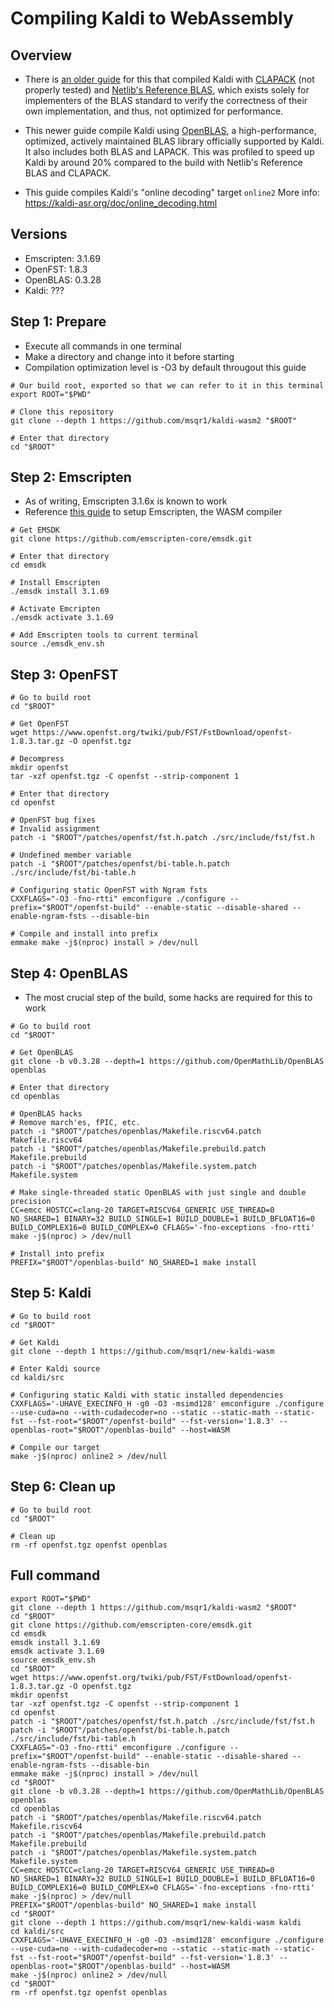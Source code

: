 # Compiling Kaldi to WebAssembly 

## Overview

- There is [an older guide](https://gitlab.inria.fr/multispeech/kaldi.web/kaldi-wasm/-/wikis/build_details.md) for this that compiled Kaldi with [CLAPACK](https://www.netlib.org/clapack) (not properly tested) and [Netlib's Reference BLAS](https://www.netlib.org/blas), which exists solely for implementers of the BLAS standard to verify the correctness of their own implementation, and thus, not optimized for performance.

- This newer guide compile Kaldi using [OpenBLAS](https://github.com/OpenMathLib/OpenBLAS), a high-performance, optimized, actively maintained BLAS library officially supported by Kaldi. It also includes both BLAS and LAPACK. This was profiled to speed up Kaldi by around 20% compared to the build with Netlib's Reference BLAS and CLAPACK.

- This guide compiles Kaldi's "online decoding" target ```online2``` More info: https://kaldi-asr.org/doc/online_decoding.html

## Versions
- Emscripten: 3.1.69
- OpenFST: 1.8.3
- OpenBLAS: 0.3.28
- Kaldi: ???

## Step 1: Prepare
- Execute all commands in one terminal
- Make a directory and change into it before starting
- Compilation optimization level is -O3 by default througout this guide
```
# Our build root, exported so that we can refer to it in this terminal
export ROOT="$PWD"

# Clone this repository
git clone --depth 1 https://github.com/msqr1/kaldi-wasm2 "$ROOT"

# Enter that directory
cd "$ROOT"
```

## Step 2: Emscripten
- As of writing, Emscripten 3.1.6x is known to work
- Reference [this guide](https://emscripten.org/docs/getting_started/downloads.html) to setup Emscripten, the WASM compiler
```
# Get EMSDK
git clone https://github.com/emscripten-core/emsdk.git

# Enter that directory
cd emsdk

# Install Emscripten
./emsdk install 3.1.69

# Activate Emcripten
./emsdk activate 3.1.69

# Add Emscripten tools to current terminal
source ./emsdk_env.sh
```

## Step 3: OpenFST
```
# Go to build root
cd "$ROOT"

# Get OpenFST
wget https://www.openfst.org/twiki/pub/FST/FstDownload/openfst-1.8.3.tar.gz -O openfst.tgz

# Decompress
mkdir openfst
tar -xzf openfst.tgz -C openfst --strip-component 1

# Enter that directory
cd openfst

# OpenFST bug fixes
# Invalid assignment
patch -i "$ROOT"/patches/openfst/fst.h.patch ./src/include/fst/fst.h

# Undefined member variable
patch -i "$ROOT"/patches/openfst/bi-table.h.patch ./src/include/fst/bi-table.h

# Configuring static OpenFST with Ngram fsts
CXXFLAGS="-O3 -fno-rtti" emconfigure ./configure --prefix="$ROOT"/openfst-build" --enable-static --disable-shared --enable-ngram-fsts --disable-bin

# Compile and install into prefix
emmake make -j$(nproc) install > /dev/null
```

## Step 4: OpenBLAS
- The most crucial step of the build, some hacks are required for this to work
```
# Go to build root
cd "$ROOT"

# Get OpenBLAS
git clone -b v0.3.28 --depth=1 https://github.com/OpenMathLib/OpenBLAS openblas

# Enter that directory
cd openblas

# OpenBLAS hacks
# Remove march'es, fPIC, etc.
patch -i "$ROOT"/patches/openblas/Makefile.riscv64.patch Makefile.riscv64
patch -i "$ROOT"/patches/openblas/Makefile.prebuild.patch Makefile.prebuild
patch -i "$ROOT"/patches/openblas/Makefile.system.patch Makefile.system

# Make single-threaded static OpenBLAS with just single and double precision
CC=emcc HOSTCC=clang-20 TARGET=RISCV64_GENERIC USE_THREAD=0 NO_SHARED=1 BINARY=32 BUILD_SINGLE=1 BUILD_DOUBLE=1 BUILD_BFLOAT16=0 BUILD_COMPLEX16=0 BUILD_COMPLEX=0 CFLAGS='-fno-exceptions -fno-rtti' make -j$(nproc) > /dev/null

# Install into prefix
PREFIX="$ROOT"/openblas-build" NO_SHARED=1 make install
```

## Step 5: Kaldi
```
# Go to build root
cd "$ROOT"

# Get Kaldi
git clone --depth 1 https://github.com/msqr1/new-kaldi-wasm

# Enter Kaldi source
cd kaldi/src

# Configuring static Kaldi with static installed dependencies
CXXFLAGS='-UHAVE_EXECINFO_H -g0 -O3 -msimd128' emconfigure ./configure --use-cuda=no --with-cudadecoder=no --static --static-math --static-fst --fst-root="$ROOT"/openfst-build" --fst-version='1.8.3' --openblas-root="$ROOT"/openblas-build" --host=WASM

# Compile our target
make -j$(nproc) online2 > /dev/null
```

## Step 6: Clean up
```
# Go to build root
cd "$ROOT"

# Clean up
rm -rf openfst.tgz openfst openblas
```

## Full command
```
export ROOT="$PWD"
git clone --depth 1 https://github.com/msqr1/kaldi-wasm2 "$ROOT"
cd "$ROOT"
git clone https://github.com/emscripten-core/emsdk.git
cd emsdk
emsdk install 3.1.69
emsdk activate 3.1.69
source emsdk_env.sh
cd "$ROOT"
wget https://www.openfst.org/twiki/pub/FST/FstDownload/openfst-1.8.3.tar.gz -O openfst.tgz
mkdir openfst
tar -xzf openfst.tgz -C openfst --strip-component 1
cd openfst
patch -i "$ROOT"/patches/openfst/fst.h.patch ./src/include/fst/fst.h
patch -i "$ROOT"/patches/openfst/bi-table.h.patch ./src/include/fst/bi-table.h
CXXFLAGS="-O3 -fno-rtti" emconfigure ./configure --prefix="$ROOT"/openfst-build" --enable-static --disable-shared --enable-ngram-fsts --disable-bin
emmake make -j$(nproc) install > /dev/null
cd "$ROOT"
git clone -b v0.3.28 --depth=1 https://github.com/OpenMathLib/OpenBLAS openblas
cd openblas
patch -i "$ROOT"/patches/openblas/Makefile.riscv64.patch Makefile.riscv64
patch -i "$ROOT"/patches/openblas/Makefile.prebuild.patch Makefile.prebuild
patch -i "$ROOT"/patches/openblas/Makefile.system.patch Makefile.system
CC=emcc HOSTCC=clang-20 TARGET=RISCV64_GENERIC USE_THREAD=0 NO_SHARED=1 BINARY=32 BUILD_SINGLE=1 BUILD_DOUBLE=1 BUILD_BFLOAT16=0 BUILD_COMPLEX16=0 BUILD_COMPLEX=0 CFLAGS='-fno-exceptions -fno-rtti' make -j$(nproc) > /dev/null
PREFIX="$ROOT"/openblas-build" NO_SHARED=1 make install
cd "$ROOT"
git clone --depth 1 https://github.com/msqr1/new-kaldi-wasm kaldi
cd kaldi/src
CXXFLAGS='-UHAVE_EXECINFO_H -g0 -O3 -msimd128' emconfigure ./configure --use-cuda=no --with-cudadecoder=no --static --static-math --static-fst --fst-root="$ROOT"/openfst-build" --fst-version='1.8.3' --openblas-root="$ROOT"/openblas-build" --host=WASM
make -j$(nproc) online2 > /dev/null
cd "$ROOT"
rm -rf openfst.tgz openfst openblas
```

